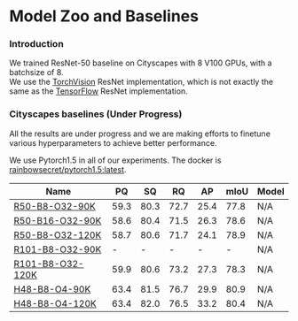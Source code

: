 # Model Zoo and Baselines

### Introduction
We trained ResNet-50 baseline on Cityscapes with 8 V100 GPUs, with a batchsize of 8.  
We use the [TorchVision](https://github.com/pytorch/vision/blob/master/torchvision/models/resnet.py)
ResNet implementation, which is not exactly the same as the 
[TensorFlow](https://github.com/tensorflow/models/blob/master/research/deeplab/core/resnet_v1_beta.py) 
ResNet implementation.

### Cityscapes baselines (Under Progress)

All the results are under progress and we are making efforts to finetune various hyperparameters to achieve better performance. 

We use Pytorch1.5 in all of our experiments. The docker is [rainbowsecret/pytorch1.5:latest](https://hub.docker.com/repository/docker/rainbowsecret/pytorch1.5).

| Name    | PQ   | SQ   | RQ   | AP   | mIoU | Model |
| ------- | ---- | ---- | ---- | ---- | ---- | ----- |
| [R50-B8-O32-90K](configs/panoptic_deeplab_R50_B8_O32_90K_cityscapes.yaml)| 59.3 |  80.3 |  72.7 | 25.4 | 77.8 | N/A |
| [R50-B16-O32-90K](configs/panoptic_deeplab_R50_B16_O32_90K_cityscapes.yaml)| 58.6 |  80.4 |  71.5 | 26.3 | 78.6 | N/A |
| [R50-B8-O32-120K](configs/panoptic_deeplab_R50_B8_O32_120K_cityscapes.yaml)| 58.7 |  80.6 |  71.7 | 24.1 | 78.9 | N/A |
| [R101-B8-O32-90K](configs/panoptic_deeplab_R101_B8_O32_90K_cityscapes.yaml)| - |  - |  - | - | - | N/A |
| [R101-B8-O32-120K](configs/panoptic_deeplab_R101_B8_O32_120K_cityscapes.yaml)| 59.9 |  80.6 |  73.2 | 27.3 | 78.3 | N/A |
| [H48-B8-O4-90K](configs/panoptic_deeplab_H48_B16_O4_90K_cityscapes.yaml)| 63.4  |  81.5  |  76.7 | 29.9 | 80.9 | N/A |
| [H48-B8-O4-120K](configs/panoptic_deeplab_H48_B16_O4_120K_cityscapes.yaml)| 63.4 |  82.0 |  76.5 | 33.2 | 80.4 | N/A |
